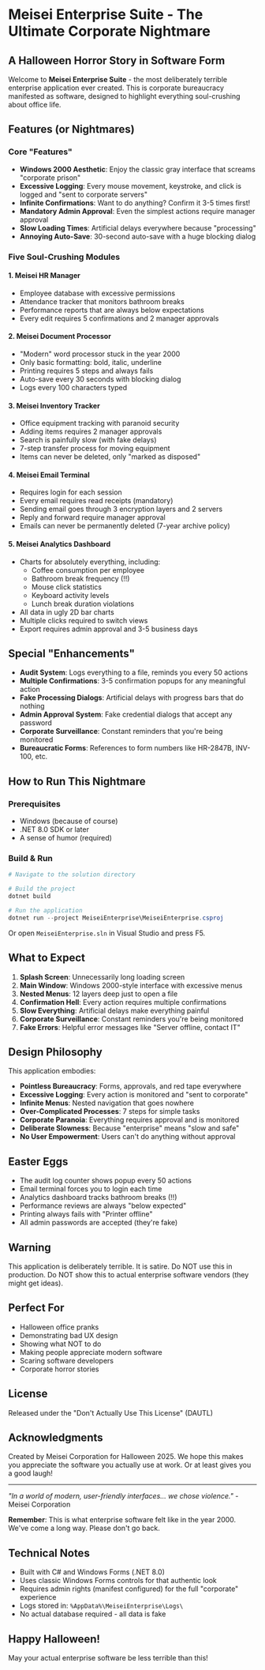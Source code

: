 # Meisei Enterprise Suite - The Ultimate Corporate Nightmare

## A Halloween Horror Story in Software Form

Welcome to **Meisei Enterprise Suite** - the most deliberately terrible enterprise application ever created. This is corporate bureaucracy manifested as software, designed to highlight everything soul-crushing about office life.

## Features (or Nightmares)

### Core "Features"
- **Windows 2000 Aesthetic**: Enjoy the classic gray interface that screams "corporate prison"
- **Excessive Logging**: Every mouse movement, keystroke, and click is logged and "sent to corporate servers"
- **Infinite Confirmations**: Want to do anything? Confirm it 3-5 times first!
- **Mandatory Admin Approval**: Even the simplest actions require manager approval
- **Slow Loading Times**: Artificial delays everywhere because "processing"
- **Annoying Auto-Save**: 30-second auto-save with a huge blocking dialog

### Five Soul-Crushing Modules

#### 1. Meisei HR Manager
- Employee database with excessive permissions
- Attendance tracker that monitors bathroom breaks
- Performance reports that are always below expectations
- Every edit requires 5 confirmations and 2 manager approvals

#### 2. Meisei Document Processor
- "Modern" word processor stuck in the year 2000
- Only basic formatting: bold, italic, underline
- Printing requires 5 steps and always fails
- Auto-save every 30 seconds with blocking dialog
- Logs every 100 characters typed

#### 3. Meisei Inventory Tracker
- Office equipment tracking with paranoid security
- Adding items requires 2 manager approvals
- Search is painfully slow (with fake delays)
- 7-step transfer process for moving equipment
- Items can never be deleted, only "marked as disposed"

#### 4. Meisei Email Terminal
- Requires login for each session
- Every email requires read receipts (mandatory)
- Sending email goes through 3 encryption layers and 2 servers
- Reply and forward require manager approval
- Emails can never be permanently deleted (7-year archive policy)

#### 5. Meisei Analytics Dashboard
- Charts for absolutely everything, including:
  - Coffee consumption per employee
  - Bathroom break frequency (!!)
  - Mouse click statistics
  - Keyboard activity levels
  - Lunch break duration violations
- All data in ugly 2D bar charts
- Multiple clicks required to switch views
- Export requires admin approval and 3-5 business days

## Special "Enhancements"

- **Audit System**: Logs everything to a file, reminds you every 50 actions
- **Multiple Confirmations**: 3-5 confirmation popups for any meaningful action
- **Fake Processing Dialogs**: Artificial delays with progress bars that do nothing
- **Admin Approval System**: Fake credential dialogs that accept any password
- **Corporate Surveillance**: Constant reminders that you're being monitored
- **Bureaucratic Forms**: References to form numbers like HR-2847B, INV-100, etc.

## How to Run This Nightmare

### Prerequisites
- Windows (because of course)
- .NET 8.0 SDK or later
- A sense of humor (required)

### Build & Run

```powershell
# Navigate to the solution directory

# Build the project
dotnet build

# Run the application
dotnet run --project MeiseiEnterprise\MeiseiEnterprise.csproj
```

Or open `MeiseiEnterprise.sln` in Visual Studio and press F5.

## What to Expect

1. **Splash Screen**: Unnecessarily long loading screen
2. **Main Window**: Windows 2000-style interface with excessive menus
3. **Nested Menus**: 12 layers deep just to open a file
4. **Confirmation Hell**: Every action requires multiple confirmations
5. **Slow Everything**: Artificial delays make everything painful
6. **Corporate Surveillance**: Constant reminders you're being monitored
7. **Fake Errors**: Helpful error messages like "Server offline, contact IT"

## Design Philosophy

This application embodies:
- **Pointless Bureaucracy**: Forms, approvals, and red tape everywhere
- **Excessive Logging**: Every action is monitored and "sent to corporate"
- **Infinite Menus**: Nested navigation that goes nowhere
- **Over-Complicated Processes**: 7 steps for simple tasks
- **Corporate Paranoia**: Everything requires approval and is monitored
- **Deliberate Slowness**: Because "enterprise" means "slow and safe"
- **No User Empowerment**: Users can't do anything without approval

## Easter Eggs

- The audit log counter shows popup every 50 actions
- Email terminal forces you to login each time
- Analytics dashboard tracks bathroom breaks (!!)
- Performance reviews are always "below expected"
- Printing always fails with "Printer offline"
- All admin passwords are accepted (they're fake)

## Warning

This application is deliberately terrible. It is satire. Do NOT use this in production. Do NOT show this to actual enterprise software vendors (they might get ideas).

## Perfect For

- Halloween office pranks
- Demonstrating bad UX design
- Showing what NOT to do
- Making people appreciate modern software
- Scaring software developers
- Corporate horror stories

## License

Released under the "Don't Actually Use This License" (DAUTL)

## Acknowledgments

Created by Meisei Corporation for Halloween 2025. We hope this makes you appreciate the software you actually use at work. Or at least gives you a good laugh!

---

*"In a world of modern, user-friendly interfaces... we chose violence."* - Meisei Corporation

**Remember**: This is what enterprise software felt like in the year 2000. We've come a long way. Please don't go back.

## Technical Notes

- Built with C# and Windows Forms (.NET 8.0)
- Uses classic Windows Forms controls for that authentic look
- Requires admin rights (manifest configured) for the full "corporate" experience
- Logs stored in: `%AppData%\MeiseiEnterprise\Logs\`
- No actual database required - all data is fake

## Happy Halloween!

May your actual enterprise software be less terrible than this!
